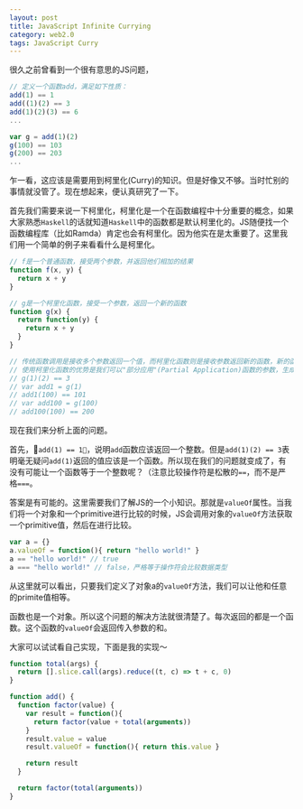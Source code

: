 ```yaml
---
layout: post
title: JavaScript Infinite Currying
category: web2.0
tags: JavaScript Curry
---
```


很久之前曾看到一个很有意思的JS问题，

``` javascript
// 定义一个函数add，满足如下性质：
add(1) == 1
add((1)(2) == 3
add(1)(2)(3) == 6
...

var g = add(1)(2)
g(100) == 103
g(200) == 203
...
```





乍一看，这应该是需要用到柯里化(Curry)的知识。但是好像又不够。当时忙别的事情就没管了。现在想起来，便认真研究了一下。

首先我们需要来说一下柯里化，柯里化是一个在函数编程中十分重要的概念，如果大家熟悉`Haskell`的话就知道`Haskell`中的函数都是默认柯里化的。JS随便找一个函数编程库（比如Ramda）肯定也会有柯里化。因为他实在是太重要了。这里我们用一个简单的例子来看看什么是柯里化。

``` javascript
// f是一个普通函数，接受两个参数，并返回他们相加的结果
function f(x, y) {
  return x + y
}

// g是一个柯里化函数，接受一个参数，返回一个新的函数
function g(x) {
  return function(y) {
  	return x + y
  }
}

// 传统函数调用是接收多个参数返回一个值，而柯里化函数则是接收参数返回新的函数，新的函数又可以接受参数再返回新的函数，直至最后返回结果值
// 使用柯里化函数的优势是我们可以"部分应用"(Partial Application)函数的参数，生成新的函数，这在函数编程中是至关重要的
// g(1)(2) == 3
// var add1 = g(1)
// add1(100) == 101
// var add100 = g(100)
// add100(100) == 200
```



现在我们来分析上面的问题。

首先，`add(1) == 1`，说明`add`函数应该返回一个整数。但是`add(1)(2) == 3`表明毫无疑问`add(1)`返回的值应该是一个函数。所以现在我们的问题就变成了，有没有可能让一个函数等于一个整数呢？（注意比较操作符是松散的`==`，而不是严格`===`。

答案是有可能的。这里需要我们了解JS的一个小知识。那就是`valueOf`属性。当我们将一个对象和一个primitive进行比较的时候，JS会调用对象的`valueOf`方法获取一个primitive值，然后在进行比较。

``` javascript
var a = {}
a.valueOf = function(){ return "hello world!" }
a == "hello world!" // true
a === "hello world!" // false，严格等于操作符会比较数据类型
```

从这里就可以看出，只要我们定义了对象a的`valueOf`方法，我们可以让他和任意的primite值相等。

函数也是一个对象。所以这个问题的解决方法就很清楚了。每次返回的都是一个函数。这个函数的`valueOf`会返回传入参数的和。

大家可以试试看自己实现，下面是我的实现～

``` javascript
function total(args) {
  return [].slice.call(args).reduce((t, c) => t + c, 0)
}

function add() {
  function factor(value) {
    var result = function(){
      return factor(value + total(arguments))
    }
    result.value = value
    result.valueOf = function(){ return this.value }

    return result
  }

  return factor(total(arguments))
}
```

